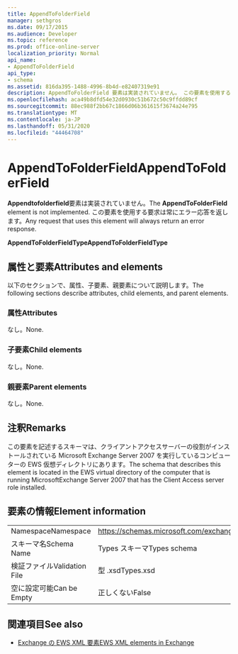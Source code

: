 ```yaml
---
title: AppendToFolderField
manager: sethgros
ms.date: 09/17/2015
ms.audience: Developer
ms.topic: reference
ms.prod: office-online-server
localization_priority: Normal
api_name:
- AppendToFolderField
api_type:
- schema
ms.assetid: 816da395-1488-4996-8b4d-e82407319e91
description: AppendToFolderField 要素は実装されていません。 この要素を使用する要求は常にエラー応答を返します。
ms.openlocfilehash: aca49b8dfd54e32d0930c51b672c50c9ffdd89cf
ms.sourcegitcommit: 88ec988f2bb67c1866d06b361615f3674a24e795
ms.translationtype: MT
ms.contentlocale: ja-JP
ms.lasthandoff: 05/31/2020
ms.locfileid: "44464708"
---
```

# <a name="appendtofolderfield"></a><span data-ttu-id="93cf1-104">AppendToFolderField</span><span class="sxs-lookup"><span data-stu-id="93cf1-104">AppendToFolderField</span></span>

<span data-ttu-id="93cf1-105">**Appendtofolderfield**要素は実装されていません。</span><span class="sxs-lookup"><span data-stu-id="93cf1-105">The **AppendToFolderField** element is not implemented.</span></span> <span data-ttu-id="93cf1-106">この要素を使用する要求は常にエラー応答を返します。</span><span class="sxs-lookup"><span data-stu-id="93cf1-106">Any request that uses this element will always return an error response.</span></span> 

<span data-ttu-id="93cf1-107">**AppendToFolderFieldType**</span><span class="sxs-lookup"><span data-stu-id="93cf1-107">**AppendToFolderFieldType**</span></span>

## <a name="attributes-and-elements"></a><span data-ttu-id="93cf1-108">属性と要素</span><span class="sxs-lookup"><span data-stu-id="93cf1-108">Attributes and elements</span></span>

<span data-ttu-id="93cf1-109">以下のセクションで、属性、子要素、親要素について説明します。</span><span class="sxs-lookup"><span data-stu-id="93cf1-109">The following sections describe attributes, child elements, and parent elements.</span></span>
  
### <a name="attributes"></a><span data-ttu-id="93cf1-110">属性</span><span class="sxs-lookup"><span data-stu-id="93cf1-110">Attributes</span></span>

<span data-ttu-id="93cf1-111">なし。</span><span class="sxs-lookup"><span data-stu-id="93cf1-111">None.</span></span>
  
### <a name="child-elements"></a><span data-ttu-id="93cf1-112">子要素</span><span class="sxs-lookup"><span data-stu-id="93cf1-112">Child elements</span></span>

<span data-ttu-id="93cf1-113">なし。</span><span class="sxs-lookup"><span data-stu-id="93cf1-113">None.</span></span>
  
### <a name="parent-elements"></a><span data-ttu-id="93cf1-114">親要素</span><span class="sxs-lookup"><span data-stu-id="93cf1-114">Parent elements</span></span>

<span data-ttu-id="93cf1-115">なし。</span><span class="sxs-lookup"><span data-stu-id="93cf1-115">None.</span></span>
  
## <a name="remarks"></a><span data-ttu-id="93cf1-116">注釈</span><span class="sxs-lookup"><span data-stu-id="93cf1-116">Remarks</span></span>

<span data-ttu-id="93cf1-117">この要素を記述するスキーマは、クライアントアクセスサーバーの役割がインストールされている Microsoft Exchange Server 2007 を実行しているコンピューターの EWS 仮想ディレクトリにあります。</span><span class="sxs-lookup"><span data-stu-id="93cf1-117">The schema that describes this element is located in the EWS virtual directory of the computer that is running MicrosoftExchange Server 2007 that has the Client Access server role installed.</span></span>
  
## <a name="element-information"></a><span data-ttu-id="93cf1-118">要素の情報</span><span class="sxs-lookup"><span data-stu-id="93cf1-118">Element information</span></span>

|||
|:-----|:-----|
|<span data-ttu-id="93cf1-119">Namespace</span><span class="sxs-lookup"><span data-stu-id="93cf1-119">Namespace</span></span>  <br/> |https://schemas.microsoft.com/exchange/services/2006/types  <br/> |
|<span data-ttu-id="93cf1-120">スキーマ名</span><span class="sxs-lookup"><span data-stu-id="93cf1-120">Schema Name</span></span>  <br/> |<span data-ttu-id="93cf1-121">Types スキーマ</span><span class="sxs-lookup"><span data-stu-id="93cf1-121">Types schema</span></span>  <br/> |
|<span data-ttu-id="93cf1-122">検証ファイル</span><span class="sxs-lookup"><span data-stu-id="93cf1-122">Validation File</span></span>  <br/> |<span data-ttu-id="93cf1-123">型 .xsd</span><span class="sxs-lookup"><span data-stu-id="93cf1-123">Types.xsd</span></span>  <br/> |
|<span data-ttu-id="93cf1-124">空に設定可能</span><span class="sxs-lookup"><span data-stu-id="93cf1-124">Can be Empty</span></span>  <br/> |<span data-ttu-id="93cf1-125">正しくない</span><span class="sxs-lookup"><span data-stu-id="93cf1-125">False</span></span>  <br/> |
   
## <a name="see-also"></a><span data-ttu-id="93cf1-126">関連項目</span><span class="sxs-lookup"><span data-stu-id="93cf1-126">See also</span></span>

- [<span data-ttu-id="93cf1-127">Exchange の EWS XML 要素</span><span class="sxs-lookup"><span data-stu-id="93cf1-127">EWS XML elements in Exchange</span></span>](ews-xml-elements-in-exchange.md)

